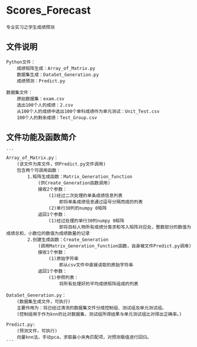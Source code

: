 # Scores_Forecast
    专业实习之学生成绩预测

## 文件说明
    Python文件：
        成绩矩阵生成：Array_of_Matrix.py
        数据集生成：DataSet_Generation.py
        成绩预测：Predict.py
    
    数据集文件：
        原始数据集：exam.csv
        选出100个人的成绩：2.csv
        从100个人的成绩中选出100个单科成绩作为单元测试：Unit_Test.csv
        100个人的剩余成绩：Test_Group.csv
    
## 文件功能及函数简介
    ```
    Array_of_Matrix.py：
        (该文件为库文件，供Predict.py文件调用)
        包含两个可调用函数：
            1.矩阵生成函数：Matrix_Generation_function
                (供Create_Generation函数调用)
                接收2个参数：
                    (1)经过二次处理的单条成绩信息列表
                        即将单条成绩信息通过逗号分隔而成的列表
                    (2)单行30列的numpy 0矩阵
                返回1个参数：
                    (1)经过处理的单行30列numpy 0矩阵
                        即将目标人物所有成绩分类求和写入矩阵对应处，整数部分的数值为成绩总和，小数位的数值为成绩数量的记录
            2.创建生成函数：Create_Generation
                (调用Matrix_Generation_function函数，自身被文件Predict.py调用)
                接收1个参数：
                    (1)原始字符串
                        即从csv文件中直接读取的原始字符串
                返回1个参数：
                    (1)参照列表：
                        将所有处理好的平均成绩矩阵组成的列表
    
    DataSet_Generation.py：
        (数据集生成文件，可执行)
        主要作用为：将已经过清洗的数据集文件分成控制组、测试组及单元测试组。
        (控制组用于作为knn的比对数据集，测试组所得结果与单元测试组比对得出正确率。)

    Predict.py:
        (预测文件，可执行)
        向量knn法，手动pca，求取最小夹角匹配项，对预测极值进行回归。
    ```